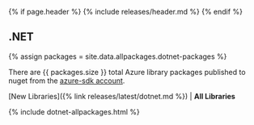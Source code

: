 {% if page.header %}
{% include releases/header.md %}
{% endif %}

## .NET

{% assign packages = site.data.allpackages.dotnet-packages %}

There are {{ packages.size }} total Azure library packages published to nuget from the [azure-sdk account](https://www.nuget.org/profiles/azure-sdk).

[New Libraries]({% link releases/latest/dotnet.md %}) | **All Libraries**

{% include dotnet-allpackages.html %}